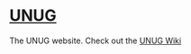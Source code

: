 [UNUG](http://unug.org)
==============

The UNUG website. Check out the [UNUG Wiki](https://github.com/unug/unug.github.io/wiki)
